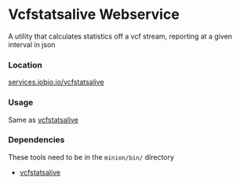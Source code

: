 # Vcfstatsalive Webservice
A utility that calculates statistics off a vcf stream, reporting at a given interval in json

### Location
[services.iobio.io/vcfstatsalive](http://services.iobio.io/vcfstatsalive)

### Usage
Same as [vcfstatsalive](https://github.com/yiq/vcfstatsalive)

### Dependencies
These tools need to be in the ```minion/bin/``` directory
 * [vcfstatsalive](https://github.com/yiq/vcfstatsalive)